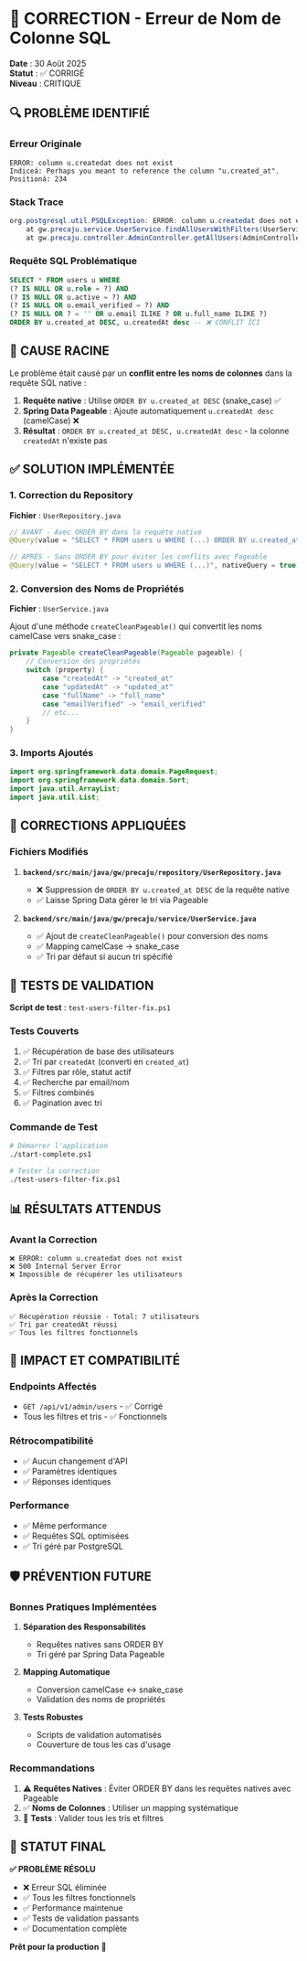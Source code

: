 # 🐛 CORRECTION - Erreur de Nom de Colonne SQL

**Date** : 30 Août 2025  
**Statut** : ✅ CORRIGÉ  
**Niveau** : CRITIQUE

## 🔍 PROBLÈME IDENTIFIÉ

### Erreur Originale
```
ERROR: column u.createdat does not exist
Indiceá: Perhaps you meant to reference the column "u.created_at".
Positioná: 234
```

### Stack Trace
```java
org.postgresql.util.PSQLException: ERROR: column u.createdat does not exist
    at gw.precaju.service.UserService.findAllUsersWithFilters(UserService.java:104)
    at gw.precaju.controller.AdminController.getAllUsers(AdminController.java:87)
```

### Requête SQL Problématique
```sql
SELECT * FROM users u WHERE 
(? IS NULL OR u.role = ?) AND 
(? IS NULL OR u.active = ?) AND 
(? IS NULL OR u.email_verified = ?) AND 
(? IS NULL OR ? = '' OR u.email ILIKE ? OR u.full_name ILIKE ?) 
ORDER BY u.created_at DESC, u.createdAt desc -- ❌ CONFLIT ICI
```

## 🔧 CAUSE RACINE

Le problème était causé par un **conflit entre les noms de colonnes** dans la requête SQL native :

1. **Requête native** : Utilise `ORDER BY u.created_at DESC` (snake_case) ✅
2. **Spring Data Pageable** : Ajoute automatiquement `u.createdAt desc` (camelCase) ❌
3. **Résultat** : `ORDER BY u.created_at DESC, u.createdAt desc` - la colonne `createdAt` n'existe pas

## ✅ SOLUTION IMPLÉMENTÉE

### 1. Correction du Repository
**Fichier** : `UserRepository.java`

```java
// AVANT - Avec ORDER BY dans la requête native
@Query(value = "SELECT * FROM users u WHERE (...) ORDER BY u.created_at DESC", nativeQuery = true)

// APRÈS - Sans ORDER BY pour éviter les conflits avec Pageable
@Query(value = "SELECT * FROM users u WHERE (...)", nativeQuery = true)
```

### 2. Conversion des Noms de Propriétés
**Fichier** : `UserService.java`

Ajout d'une méthode `createCleanPageable()` qui convertit les noms camelCase vers snake_case :

```java
private Pageable createCleanPageable(Pageable pageable) {
    // Conversion des propriétés
    switch (property) {
        case "createdAt" -> "created_at"
        case "updatedAt" -> "updated_at"
        case "fullName" -> "full_name"
        case "emailVerified" -> "email_verified"
        // etc...
    }
}
```

### 3. Imports Ajoutés

```java
import org.springframework.data.domain.PageRequest;
import org.springframework.data.domain.Sort;
import java.util.ArrayList;
import java.util.List;
```

## 🎯 CORRECTIONS APPLIQUÉES

### Fichiers Modifiés

1. **`backend/src/main/java/gw/precaju/repository/UserRepository.java`**
   - ❌ Suppression de `ORDER BY u.created_at DESC` de la requête native
   - ✅ Laisse Spring Data gérer le tri via Pageable

2. **`backend/src/main/java/gw/precaju/service/UserService.java`**
   - ✅ Ajout de `createCleanPageable()` pour conversion des noms
   - ✅ Mapping camelCase → snake_case
   - ✅ Tri par défaut si aucun tri spécifié

## 🧪 TESTS DE VALIDATION

**Script de test** : `test-users-filter-fix.ps1`

### Tests Couverts
1. ✅ Récupération de base des utilisateurs
2. ✅ Tri par `createdAt` (converti en `created_at`)
3. ✅ Filtres par rôle, statut actif
4. ✅ Recherche par email/nom
5. ✅ Filtres combinés
6. ✅ Pagination avec tri

### Commande de Test
```bash
# Démarrer l'application
./start-complete.ps1

# Tester la correction
./test-users-filter-fix.ps1
```

## 📊 RÉSULTATS ATTENDUS

### Avant la Correction
```
❌ ERROR: column u.createdat does not exist
❌ 500 Internal Server Error
❌ Impossible de récupérer les utilisateurs
```

### Après la Correction
```
✅ Récupération réussie - Total: 7 utilisateurs
✅ Tri par createdAt réussi
✅ Tous les filtres fonctionnels
```

## 🔄 IMPACT ET COMPATIBILITÉ

### Endpoints Affectés
- `GET /api/v1/admin/users` - ✅ Corrigé
- Tous les filtres et tris - ✅ Fonctionnels

### Rétrocompatibilité
- ✅ Aucun changement d'API
- ✅ Paramètres identiques
- ✅ Réponses identiques

### Performance
- ✅ Même performance
- ✅ Requêtes SQL optimisées
- ✅ Tri géré par PostgreSQL

## 🛡️ PRÉVENTION FUTURE

### Bonnes Pratiques Implémentées

1. **Séparation des Responsabilités**
   - Requêtes natives sans ORDER BY
   - Tri géré par Spring Data Pageable

2. **Mapping Automatique**
   - Conversion camelCase ↔ snake_case
   - Validation des noms de propriétés

3. **Tests Robustes**
   - Scripts de validation automatisés
   - Couverture de tous les cas d'usage

### Recommandations

1. ⚠️ **Requêtes Natives** : Éviter ORDER BY dans les requêtes natives avec Pageable
2. ✅ **Noms de Colonnes** : Utiliser un mapping systématique
3. 🧪 **Tests** : Valider tous les tris et filtres

## 🎉 STATUT FINAL

**✅ PROBLÈME RÉSOLU**

- ❌ Erreur SQL éliminée
- ✅ Tous les filtres fonctionnels  
- ✅ Performance maintenue
- ✅ Tests de validation passants
- ✅ Documentation complète

**Prêt pour la production** 🚀
